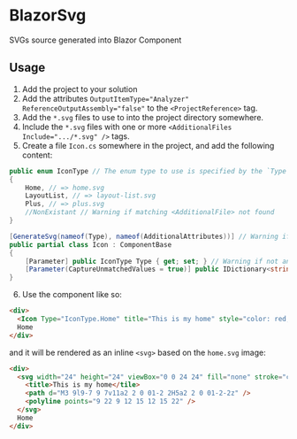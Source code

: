 # BlazorSvg
SVGs source generated into Blazor Component

## Usage

1. Add the project to your solution
2. Add the attributes `OutputItemType="Analyzer" ReferenceOutputAssembly="false"` to the `<ProjectReference>` tag.
3. Add the `*.svg` files to use to into the project directory somewhere.
4. Include the `*.svg` files with one or more `<AdditionalFiles Include=".../*.svg" />` tags.
5. Create a file `Icon.cs` somewhere in the project, and add the following content:
```cs
public enum IconType // The enum type to use is specified by the `Type` property in the targeted class.
{
    Home, // => home.svg
    LayoutList, // => layout-list.svg
    Plus, // => plus.svg
    //NonExistant // Warning if matching <AdditionalFile> not found
}

[GenerateSvg(nameof(Type), nameof(AdditionalAttributes))] // Warning if properties not found
public partial class Icon : ComponentBase
{
    [Parameter] public IconType Type { get; set; } // Warning if not an enum type
    [Parameter(CaptureUnmatchedValues = true)] public IDictionary<string, object>? AdditionalAttributes { get; set; }
}
```
6. Use the component like so:
```html
<div>
  <Icon Type="IconType.Home" title="This is my home" style="color: red;"/>
  Home
</div>
```
and it will be rendered as an inline `<svg>` based on the `home.svg` image:
```html
<div>
  <svg width="24" height="24" viewBox="0 0 24 24" fill="none" stroke="currentColor" stroke-width="2" stroke-linecap="round" stroke-linejoin="round" style="color: red;">
    <title>This is my home</tile>
    <path d="M3 9l9-7 9 7v11a2 2 0 01-2 2H5a2 2 0 01-2-2z" />
    <polyline points="9 22 9 12 15 12 15 22" />
  </svg>
  Home
</div>
```